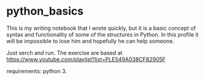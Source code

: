 # python_basics
This is my writing notebook that I wrote quickly, but it is a basic concept of syntax and functionality of some of the structures in Python.  In this profile it will be impossible to lose him and hopefully he can help someone.

Just serch and run. The exercise are based at https://www.youtube.com/playlist?list=PLE549A038CF82905F

requirements: python 3.
